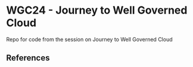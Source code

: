 # WGC24 - Journey to Well Governed Cloud

Repo for code from the session on Journey to Well Governed Cloud

## References

